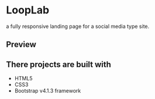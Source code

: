 # LoopLab

a fully responsive landing page for a social media type site.

## Preview 



## There projects are built with

* HTML5
* CSS3
* Bootstrap v4.1.3 framework

